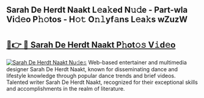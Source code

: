 ## Sarah De Herdt Naakt L𝚎a𝚔ed N𝚞𝚍e - Part-wla Vi𝚍𝚎o P𝚑𝚘tos - H𝚘𝚝 O𝚗𝚕yf𝚊ns L𝚎a𝚔s wZuzW

# <h2><a href="http://kf1320.oniu.top/?m=Sarah+De+Herdt+Naakt">🔗👉 🔴 Sarah De Herdt Naakt P𝚑ot𝚘𝚜 V𝚒d𝚎o</a></h2>

[![Sarah De Herdt Naakt Nu𝚍e𝚜](https://i.imgur.com/0qMVB7G.gif)](http://kf1320.oniu.top/?m=Sarah+De+Herdt+Naakt)
Web-based entertainer and multimedia designer Sarah De Herdt Naakt, known for disseminating dance and lifestyle knowledge through popular dance trends and brief videos. Talented writer Sarah De Herdt Naakt, recognized for their exceptional skills and accomplishments in the realm of literature.  
